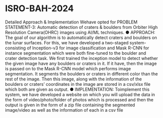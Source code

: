 # ISRO-BAH-2024
Detailed Approach & Implementation
Wehave opted for PROBLEM STATEMENT-3: Automatic detection of craters & boulders from Orbiter High Resolution Camera(OHRC) images using AI/ML techniques.
● APPROACH: The goal of our algorithm is to automatically detect craters and boulders on the lunar
 surfaces. For this, we have developed a two-staged system- consisting of Inception-v3 for image
 classification and Mask R-CNN for instance segmentation which were both fine-tuned to the boulder and
 crater detection task. We first trained the inception model to detect whether the given image have any
 boulders or craters in it. If it have, then the image is passed on to the Mask R-CNN model which performs
 image segmentation. It segments the boulders or craters in different color than the rest of the image. Then
 this image, along with the information of the boulders or craters’ coordinates in the image are stored in a
 csv/xlsx file which both are given as output.
● IMPLEMENTATION: Toimplement this system, we have developed a website on which you will upload the
 data in the form of video/photo/folder of photos which is processed and then the output is given in the form
 of a zip file containing the segmented image/video as well as the information of each in a csv file
